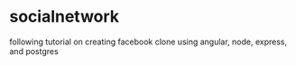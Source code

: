 # socialnetwork
following tutorial on creating facebook clone using angular, node, express, and postgres
